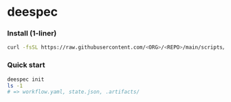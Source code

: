 # deespec

### Install (1-liner)
```bash
curl -fsSL https://raw.githubusercontent.com/<ORG>/<REPO>/main/scripts/install.sh | bash
```

### Quick start
```bash
deespec init
ls -1
# => workflow.yaml, state.json, .artifacts/
```
